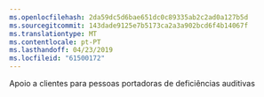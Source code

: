 ```yaml
---
ms.openlocfilehash: 2da59dc5d6bae651dc0c89335ab2c2ad0a127b5d
ms.sourcegitcommit: 143dade9125e7b5173ca2a3a902bcd6f4b14067f
ms.translationtype: MT
ms.contentlocale: pt-PT
ms.lasthandoff: 04/23/2019
ms.locfileid: "61500172"
---
```

Apoio a clientes para pessoas portadoras de deficiências auditivas